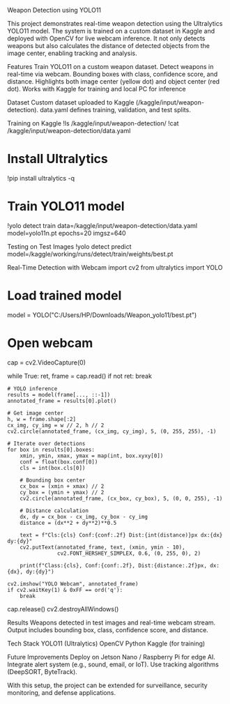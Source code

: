 Weapon Detection using YOLO11

This project demonstrates real-time weapon detection using the Ultralytics YOLO11 model. The system is trained on a custom dataset in Kaggle and deployed with OpenCV for live webcam inference. It not only detects weapons but also calculates the distance of detected objects from the image center, enabling tracking and analysis.

Features
Train YOLO11 on a custom weapon dataset.
Detect weapons in real-time via webcam.
Bounding boxes with class, confidence score, and distance.
Highlights both image center (yellow dot) and object center (red dot).
Works with Kaggle for training and local PC for inference

Dataset
Custom dataset uploaded to Kaggle (/kaggle/input/weapon-detection).
data.yaml defines training, validation, and test splits.

Training on Kaggle
!ls /kaggle/input/weapon-detection/
!cat /kaggle/input/weapon-detection/data.yaml

# Install Ultralytics
!pip install ultralytics -q

# Train YOLO11 model
!yolo detect train data=/kaggle/input/weapon-detection/data.yaml model=yolo11n.pt epochs=20 imgsz=640

Testing on Test Images
!yolo detect predict model=/kaggle/working/runs/detect/train/weights/best.pt

Real-Time Detection with Webcam
import cv2
from ultralytics import YOLO

# Load trained model
model = YOLO("C:/Users/HP/Downloads/Weapon_yolo11/best.pt")

# Open webcam
cap = cv2.VideoCapture(0)

while True:
    ret, frame = cap.read()
    if not ret:
        break
    
    # YOLO inference
    results = model(frame[..., ::-1])
    annotated_frame = results[0].plot()
    
    # Get image center
    h, w = frame.shape[:2]
    cx_img, cy_img = w // 2, h // 2
    cv2.circle(annotated_frame, (cx_img, cy_img), 5, (0, 255, 255), -1)  
    
    # Iterate over detections
    for box in results[0].boxes:
        xmin, ymin, xmax, ymax = map(int, box.xyxy[0])
        conf = float(box.conf[0])
        cls = int(box.cls[0])
        
        # Bounding box center
        cx_box = (xmin + xmax) // 2
        cy_box = (ymin + ymax) // 2
        cv2.circle(annotated_frame, (cx_box, cy_box), 5, (0, 0, 255), -1)
        
        # Distance calculation
        dx, dy = cx_box - cx_img, cy_box - cy_img
        distance = (dx**2 + dy**2)**0.5
        
        text = f"Cls:{cls} Conf:{conf:.2f} Dist:{int(distance)}px dx:{dx} dy:{dy}"
        cv2.putText(annotated_frame, text, (xmin, ymin - 10),
                    cv2.FONT_HERSHEY_SIMPLEX, 0.6, (0, 255, 0), 2)
        
        print(f"Class:{cls}, Conf:{conf:.2f}, Dist:{distance:.2f}px, dx:{dx}, dy:{dy}")
    
    cv2.imshow("YOLO Webcam", annotated_frame)
    if cv2.waitKey(1) & 0xFF == ord('q'):
        break

cap.release()
cv2.destroyAllWindows()

Results
Weapons detected in test images and real-time webcam stream.
Output includes bounding box, class, confidence score, and distance.

Tech Stack
YOLO11 (Ultralytics)
OpenCV
Python
Kaggle (for training)

Future Improvements
Deploy on Jetson Nano / Raspberry Pi for edge AI.
Integrate alert system (e.g., sound, email, or IoT).
Use tracking algorithms (DeepSORT, ByteTrack).

With this setup, the project can be extended for surveillance, security monitoring, and defense applications.
